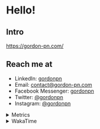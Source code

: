 # Hello!

## Intro

<https://gordon-pn.com/>

## Reach me at

- LinkedIn: [gordonpn](https://www.linkedin.com/in/gordonpn/)
- Email: [contact@gordon-pn.com](mailto:contact@gordon-pn.com)
- Facebook Messenger: [gordonpn](https://www.messenger.com/t/Gordonpn)
- Twitter: [@gordonpn](https://twitter.com/Gordonpn)
- Instagram: [@gordonpn](https://www.instagram.com/gordonpn/)

<details>
  <summary>Metrics</summary>

  <img align="center" src="https://github.com/gordonpn/gordonpn/blob/master/github-metrics.svg" alt="GitHub Metrics">

</details>

<details>
  <summary>WakaTime</summary>

  <!--START_SECTION:waka-->
📊 **This Week I Spent My Time On** 

```text
💬 Programming Languages: 
Java                     19 hrs 35 mins      ██████████████████████░░░   88.79 % 
Vim Script               55 mins             █░░░░░░░░░░░░░░░░░░░░░░░░   04.21 % 
XML                      38 mins             █░░░░░░░░░░░░░░░░░░░░░░░░   02.92 % 
Makefile                 22 mins             ░░░░░░░░░░░░░░░░░░░░░░░░░   01.71 % 
Other                    17 mins             ░░░░░░░░░░░░░░░░░░░░░░░░░   01.34 % 

🔥 Editors: 
IntelliJ IDEA            20 hrs 50 mins      ████████████████████████░   94.45 % 
VS Code                  1 hr 13 mins        █░░░░░░░░░░░░░░░░░░░░░░░░   05.55 % 
```


 Last Updated on 10/01/2025 10:24:11 UTC
<!--END_SECTION:waka-->
</details>
